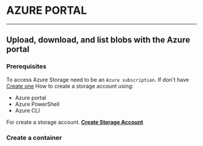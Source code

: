 # AZURE PORTAL
---

## Upload, download, and list blobs with the Azure portal

### Prerequisites

To access Azure Storage need to be an `Azure subscription`. If don't have [Create one](https://azure.microsoft.com/en-us/free/?WT.mc_id=A261C142F)
How to create a storage account using:
- Azure portal
- Azure PowerShell
- Azure CLI

For create a storage account. [**Create Storage Account**](https://docs.microsoft.com/en-us/azure/storage/common/storage-account-create?tabs=azure-portal)



### Create a container
